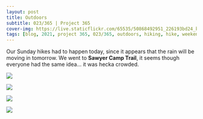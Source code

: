 ```yaml
---
layout: post
title: Outdoors
subtitle: 023/365 | Project 365
cover-img: https://live.staticflickr.com/65535/50868492951_226193bd24_k.jpg
tags: [blog, 2021, project 365, 023/365, outdoors, hiking, hike, weekend, saturday]
---
```

Our Sunday hikes had to happen today, since it appears that the rain will be moving in tomorrow. We went to **Sawyer Camp Trail**, it seems though everyone had the same idea... it was hecka crowded.
<p class="post-img-wrap">
  <img src="https://live.staticflickr.com/65535/50867786418_48e3fe0b11_o.jpg">
</p>
<p class="post-img-wrap">
  <img src="https://live.staticflickr.com/65535/50867784463_2d64473192_h.jpg">
</p>
<p class="post-img-wrap">
  <img src="https://live.staticflickr.com/65535/50868598827_9ccf1fd6c5_h.jpg">
</p>
<p class="post-img-wrap">
  <img src="https://live.staticflickr.com/65535/50867782768_8ce7fa77fe_k.jpg">
</p>

